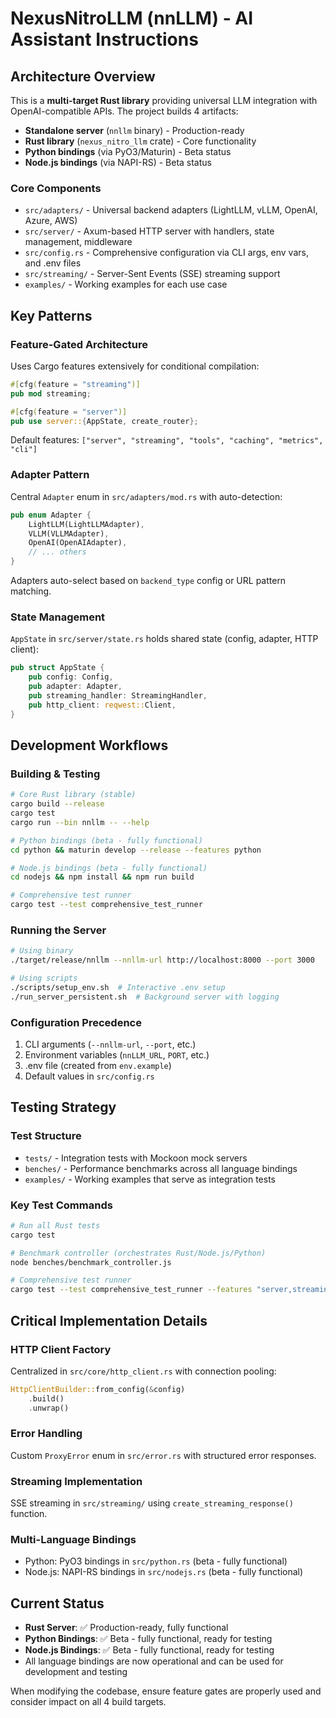# NexusNitroLLM (nnLLM) - AI Assistant Instructions

## Architecture Overview

This is a **multi-target Rust library** providing universal LLM integration with OpenAI-compatible APIs. The project builds 4 artifacts:
- **Standalone server** (`nnllm` binary) - Production-ready
- **Rust library** (`nexus_nitro_llm` crate) - Core functionality  
- **Python bindings** (via PyO3/Maturin) - Beta status
- **Node.js bindings** (via NAPI-RS) - Beta status

### Core Components

- `src/adapters/` - Universal backend adapters (LightLLM, vLLM, OpenAI, Azure, AWS)
- `src/server/` - Axum-based HTTP server with handlers, state management, middleware
- `src/config.rs` - Comprehensive configuration via CLI args, env vars, and .env files
- `src/streaming/` - Server-Sent Events (SSE) streaming support
- `examples/` - Working examples for each use case

## Key Patterns

### Feature-Gated Architecture
Uses Cargo features extensively for conditional compilation:
```rust
#[cfg(feature = "streaming")]
pub mod streaming;

#[cfg(feature = "server")]
pub use server::{AppState, create_router};
```
Default features: `["server", "streaming", "tools", "caching", "metrics", "cli"]`

### Adapter Pattern
Central `Adapter` enum in `src/adapters/mod.rs` with auto-detection:
```rust
pub enum Adapter {
    LightLLM(LightLLMAdapter),
    VLLM(VLLMAdapter), 
    OpenAI(OpenAIAdapter),
    // ... others
}
```
Adapters auto-select based on `backend_type` config or URL pattern matching.

### State Management
`AppState` in `src/server/state.rs` holds shared state (config, adapter, HTTP client):
```rust
pub struct AppState {
    pub config: Config,
    pub adapter: Adapter,
    pub streaming_handler: StreamingHandler,
    pub http_client: reqwest::Client,
}
```

## Development Workflows

### Building & Testing
```bash
# Core Rust library (stable)
cargo build --release
cargo test
cargo run --bin nnllm -- --help

# Python bindings (beta - fully functional)
cd python && maturin develop --release --features python

# Node.js bindings (beta - fully functional) 
cd nodejs && npm install && npm run build

# Comprehensive test runner
cargo test --test comprehensive_test_runner
```

### Running the Server
```bash
# Using binary
./target/release/nnllm --nnllm-url http://localhost:8000 --port 3000

# Using scripts
./scripts/setup_env.sh  # Interactive .env setup
./run_server_persistent.sh  # Background server with logging
```

### Configuration Precedence
1. CLI arguments (`--nnllm-url`, `--port`, etc.)
2. Environment variables (`nnLLM_URL`, `PORT`, etc.) 
3. .env file (created from `env.example`)
4. Default values in `src/config.rs`

## Testing Strategy

### Test Structure
- `tests/` - Integration tests with Mockoon mock servers
- `benches/` - Performance benchmarks across all language bindings
- `examples/` - Working examples that serve as integration tests

### Key Test Commands
```bash
# Run all Rust tests
cargo test

# Benchmark controller (orchestrates Rust/Node.js/Python)
node benches/benchmark_controller.js

# Comprehensive test runner
cargo test --test comprehensive_test_runner --features "server,streaming"
```

## Critical Implementation Details

### HTTP Client Factory
Centralized in `src/core/http_client.rs` with connection pooling:
```rust
HttpClientBuilder::from_config(&config)
    .build()
    .unwrap()
```

### Error Handling
Custom `ProxyError` enum in `src/error.rs` with structured error responses.

### Streaming Implementation
SSE streaming in `src/streaming/` using `create_streaming_response()` function.

### Multi-Language Bindings
- Python: PyO3 bindings in `src/python.rs` (beta - fully functional)
- Node.js: NAPI-RS bindings in `src/nodejs.rs` (beta - fully functional)

## Current Status

- **Rust Server**: ✅ Production-ready, fully functional
- **Python Bindings**: ✅ Beta - fully functional, ready for testing
- **Node.js Bindings**: ✅ Beta - fully functional, ready for testing
- All language bindings are now operational and can be used for development and testing

When modifying the codebase, ensure feature gates are properly used and consider impact on all 4 build targets.